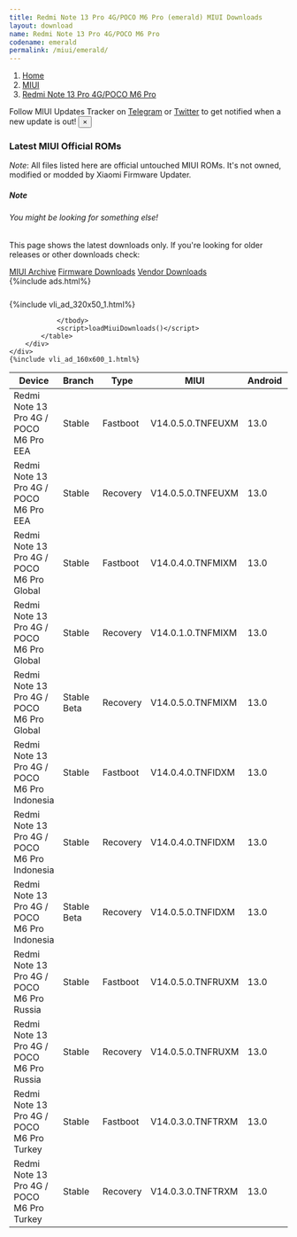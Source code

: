 ```yaml
---
title: Redmi Note 13 Pro 4G/POCO M6 Pro (emerald) MIUI Downloads
layout: download
name: Redmi Note 13 Pro 4G/POCO M6 Pro
codename: emerald
permalink: /miui/emerald/
---
```

<nav aria-label="breadcrumb">
    <ol class="breadcrumb">
        <li class="breadcrumb-item"><a href="/">Home</a></li>
        <li class="breadcrumb-item"><a href="/miui/">MIUI</a></li>
        <li class="breadcrumb-item active" aria-current="page"><a href="/miui/emerald/">Redmi Note 13 Pro 4G/POCO M6 Pro</a></li>
    </ol>
</nav>
<div class="alert alert-primary alert-dismissible fade show" role="alert">
    Follow MIUI Updates Tracker on <a href="https://t.me/MIUIUpdatesTracker" class="alert-link">Telegram</a>
     or <a href="https://twitter.com/MiFwUpdater" class="alert-link">Twitter</a> to get notified when a new update is out!
    <button type="button" class="close" data-dismiss="alert" aria-label="Close">
        <span aria-hidden="true">&times;</span>
    </button>
</div>

### Latest MIUI Official ROMs
*Note*: All files listed here are official untouched MIUI ROMs. It's not owned, modified or modded by Xiaomi Firmware Updater.
<div class="card">
  <div class="card-body">
    <h5 class="card-title">Note</h5>
    <h6 class="card-subtitle mb-2 text-muted">You might be looking for something else!</h6>
    <p class="card-text">This page shows the latest downloads only.
     If you're looking for older releases or other downloads check:</p>
    <a href="/archive/miui/emerald/" class="card-link">MIUI Archive</a>
    <a href="/firmware/emerald/" class="card-link">Firmware Downloads</a>
    <a href="/vendor/emerald/" class="card-link">Vendor Downloads</a>
  </div>
</div>
{%include ads.html%}
<div class="row justify-content-center">
    <div class="col-10">
        <div class="table-responsive-md" style="margin-top: 25px;">
            {%include vli_ad_320x50_1.html%}
            <table id="miui" class="display dt-responsive nowrap compact table table-striped table-hover table-sm">
                <thead class="thead-dark">
                    <tr>
                        <th data-ref="device">Device</th>
                        <th data-ref="branch">Branch</th>
                        <th data-ref="type">Type</th>
                        <th data-ref="miui">MIUI</th>
                        <th data-ref="android">Android</th>
                        <th data-ref="size">Size</th>
                        <th data-ref="size">Date</th>
                        <th data-ref="link">Link</th>
                    </tr>
                </thead>
                <tbody>
                <tr><td>Redmi Note 13 Pro 4G / POCO M6 Pro EEA</td><td>Stable</td><td>Fastboot</td><td>V14.0.5.0.TNFEUXM</td><td>13.0</td><td>6.8 GB</td><td>2024-02-01</td><td><a href="/miui/emerald/stable/V14.0.5.0.TNFEUXM/">Download</a></td></tr>
<tr><td>Redmi Note 13 Pro 4G / POCO M6 Pro EEA</td><td>Stable</td><td>Recovery</td><td>V14.0.5.0.TNFEUXM</td><td>13.0</td><td>4.5 GB</td><td>2024-02-19</td><td><a href="/miui/emerald/stable/V14.0.5.0.TNFEUXM/">Download</a></td></tr>
<tr><td>Redmi Note 13 Pro 4G / POCO M6 Pro Global</td><td>Stable</td><td>Fastboot</td><td>V14.0.4.0.TNFMIXM</td><td>13.0</td><td>7.2 GB</td><td>2024-01-03</td><td><a href="/miui/emerald/stable/V14.0.4.0.TNFMIXM/">Download</a></td></tr>
<tr><td>Redmi Note 13 Pro 4G / POCO M6 Pro Global</td><td>Stable</td><td>Recovery</td><td>V14.0.1.0.TNFMIXM</td><td>13.0</td><td>4.5 GB</td><td>2024-01-16</td><td><a href="/miui/emerald/stable/V14.0.1.0.TNFMIXM/">Download</a></td></tr>
<tr><td>Redmi Note 13 Pro 4G / POCO M6 Pro Global</td><td>Stable Beta</td><td>Recovery</td><td>V14.0.5.0.TNFMIXM</td><td>13.0</td><td>4.6 GB</td><td>2024-02-19</td><td><a href="/miui/emerald/stable beta/V14.0.5.0.TNFMIXM/">Download</a></td></tr>
<tr><td>Redmi Note 13 Pro 4G / POCO M6 Pro Indonesia</td><td>Stable</td><td>Fastboot</td><td>V14.0.4.0.TNFIDXM</td><td>13.0</td><td>6.6 GB</td><td>2024-01-16</td><td><a href="/miui/emerald/stable/V14.0.4.0.TNFIDXM/">Download</a></td></tr>
<tr><td>Redmi Note 13 Pro 4G / POCO M6 Pro Indonesia</td><td>Stable</td><td>Recovery</td><td>V14.0.4.0.TNFIDXM</td><td>13.0</td><td>4.5 GB</td><td>2024-01-24</td><td><a href="/miui/emerald/stable/V14.0.4.0.TNFIDXM/">Download</a></td></tr>
<tr><td>Redmi Note 13 Pro 4G / POCO M6 Pro Indonesia</td><td>Stable Beta</td><td>Recovery</td><td>V14.0.5.0.TNFIDXM</td><td>13.0</td><td>4.5 GB</td><td>2024-02-23</td><td><a href="/miui/emerald/stable beta/V14.0.5.0.TNFIDXM/">Download</a></td></tr>
<tr><td>Redmi Note 13 Pro 4G / POCO M6 Pro Russia</td><td>Stable</td><td>Fastboot</td><td>V14.0.5.0.TNFRUXM</td><td>13.0</td><td>6.9 GB</td><td>2024-01-29</td><td><a href="/miui/emerald/stable/V14.0.5.0.TNFRUXM/">Download</a></td></tr>
<tr><td>Redmi Note 13 Pro 4G / POCO M6 Pro Russia</td><td>Stable</td><td>Recovery</td><td>V14.0.5.0.TNFRUXM</td><td>13.0</td><td>4.5 GB</td><td>2024-02-03</td><td><a href="/miui/emerald/stable/V14.0.5.0.TNFRUXM/">Download</a></td></tr>
<tr><td>Redmi Note 13 Pro 4G / POCO M6 Pro Turkey</td><td>Stable</td><td>Fastboot</td><td>V14.0.3.0.TNFTRXM</td><td>13.0</td><td>6.2 GB</td><td>2024-01-30</td><td><a href="/miui/emerald/stable/V14.0.3.0.TNFTRXM/">Download</a></td></tr>
<tr><td>Redmi Note 13 Pro 4G / POCO M6 Pro Turkey</td><td>Stable</td><td>Recovery</td><td>V14.0.3.0.TNFTRXM</td><td>13.0</td><td>4.5 GB</td><td>2024-02-19</td><td><a href="/miui/emerald/stable/V14.0.3.0.TNFTRXM/">Download</a></td></tr>

                </tbody>
                <script>loadMiuiDownloads()</script>
            </table>
        </div>
    </div>
    {%include vli_ad_160x600_1.html%}
</div>
